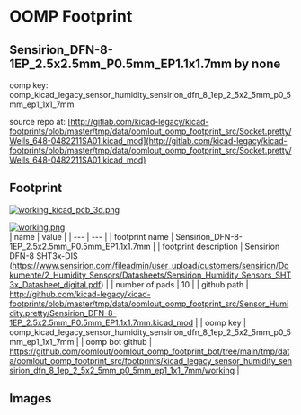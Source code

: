 # OOMP Footprint  
## Sensirion_DFN-8-1EP_2.5x2.5mm_P0.5mm_EP1.1x1.7mm  by none  
  
oomp key: oomp_kicad_legacy_sensor_humidity_sensirion_dfn_8_1ep_2_5x2_5mm_p0_5mm_ep1_1x1_7mm  
  
source repo at: [http://gitlab.com/kicad-legacy/kicad-footprints/blob/master/tmp/data/oomlout_oomp_footprint_src/Socket.pretty/Wells_648-0482211SA01.kicad_mod](http://gitlab.com/kicad-legacy/kicad-footprints/blob/master/tmp/data/oomlout_oomp_footprint_src/Socket.pretty/Wells_648-0482211SA01.kicad_mod)  
## Footprint  
  
[![working_kicad_pcb_3d.png](working_kicad_pcb_3d_600.png)](working_kicad_pcb_3d.png)  
  
[![working.png](working_600.png)](working.png)  
| name | value | 
| --- | --- | 
| footprint name | Sensirion_DFN-8-1EP_2.5x2.5mm_P0.5mm_EP1.1x1.7mm | 
| footprint description | Sensirion DFN-8 SHT3x-DIS (https://www.sensirion.com/fileadmin/user_upload/customers/sensirion/Dokumente/2_Humidity_Sensors/Datasheets/Sensirion_Humidity_Sensors_SHT3x_Datasheet_digital.pdf) | 
| number of pads | 10 | 
| github path | http://github.com/kicad-legacy/kicad-footprints/blob/master/tmp/data/oomlout_oomp_footprint_src/Sensor_Humidity.pretty/Sensirion_DFN-8-1EP_2.5x2.5mm_P0.5mm_EP1.1x1.7mm.kicad_mod | 
| oomp key | oomp_kicad_legacy_sensor_humidity_sensirion_dfn_8_1ep_2_5x2_5mm_p0_5mm_ep1_1x1_7mm | 
| oomp bot github | https://github.com/oomlout/oomlout_oomp_footprint_bot/tree/main/tmp/data/oomlout_oomp_footprint_src/footprints/kicad_legacy_sensor_humidity_sensirion_dfn_8_1ep_2_5x2_5mm_p0_5mm_ep1_1x1_7mm/working | 
## Images  
